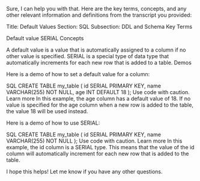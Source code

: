 Sure, I can help you with that. Here are the key terms, concepts, and any other relevant information and definitions from the transcript you provided:

Title: Default Values
Section: SQL
Subsection: DDL and Schema
Key Terms

Default value
SERIAL
Concepts

A default value is a value that is automatically assigned to a column if no other value is specified.
SERIAL is a special type of data type that automatically increments for each new row that is added to a table.
Demos

Here is a demo of how to set a default value for a column:

SQL
CREATE TABLE my_table (
  id SERIAL PRIMARY KEY,
  name VARCHAR(255) NOT NULL,
  age INT DEFAULT 18
);
Use code with caution. Learn more
In this example, the age column has a default value of 18. If no value is specified for the age column when a new row is added to the table, the value 18 will be used instead.

Here is a demo of how to use SERIAL:

SQL
CREATE TABLE my_table (
  id SERIAL PRIMARY KEY,
  name VARCHAR(255) NOT NULL
);
Use code with caution. Learn more
In this example, the id column is a SERIAL type. This means that the value of the id column will automatically increment for each new row that is added to the table.

I hope this helps! Let me know if you have any other questions.
